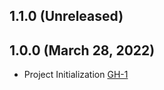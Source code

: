 ## 1.1.0 (Unreleased)

## 1.0.0 (March 28, 2022)
- Project Initialization [GH-1](https://github.com/terraform-alicloud-modules/terraform-alicloud-ess-clb/pull/1)
